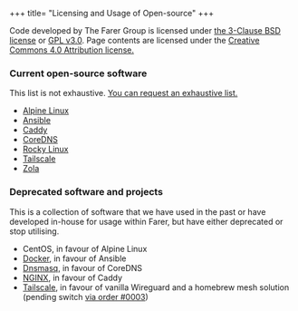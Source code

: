 +++
title= "Licensing and Usage of Open-source"
+++

Code developed by The Farer Group is licensed under [the 3-Clause BSD license](https://pub.lib.fa/licenses/BSD-3-Clause) or [GPL v3.0](https://pub.lib.fa/licenses/GPL-3.0). Page contents are licensed under the [Creative Commons 4.0 Attribution license.](https://pub.lib.fa/licenses/CC-BY-4.0)

### Current open-source software
This list is not exhaustive. [You can request an exhaustive list.](/meta/contact)

- [Alpine Linux](https://gitlab.alpinelinux.org/alpine)
- [Ansible](https://github.com/ansible/ansible)
- [Caddy](https://github.com/caddyserver/caddy)
- [CoreDNS](https://github.com/coredns/coredns)
- [Rocky Linux](https://git.rockylinux.org/explore)
- [Tailscale](https://github.com/tailscale/tailscale)
- [Zola](https://github.com/getzola/zola)

### Deprecated software and projects
This is a collection of software that we have used in the past or have developed in-house for usage within Farer, but have either deprecated or stop utilising.

- CentOS, in favour of Alpine Linux
- [Docker](https://www.docker.com/community/open-source/), in favour of Ansible
- [Dnsmasq](http://thekelleys.org.uk/git/dnsmasq.git), in favour of CoreDNS
- [NGINX](http://hg.nginx.org/nginx.org), in favour of Caddy
- [Tailscale](https://github.com/tailscale/tailscale), in favour of vanilla Wireguard and a homebrew mesh solution (pending switch [via order #0003](https://pubserv.fa/fedlex/O0003))
